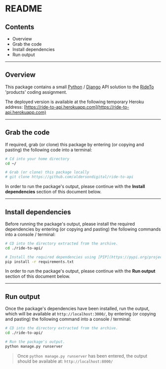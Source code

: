 # README

## Contents

* Overview
* Grab the code
* Install dependencies
* Run output

---

## Overview

This package contains a small [Python](https://www.python.org) / [Django](https://www.djangoproject.com) API solution to the [RideTo](https://www.rideto.com/) 'products' coding assignment.

The deployed version is available at the following temporary Heroku address: [https://ride-to-api.herokuapp.com](https://ride-to-api.herokuapp.com)

---

## Grab the code

If required, grab (or clone) this package by entering (or copying and pasting) the following code into a terminal:

```bash
# Cd into your home directory
cd ~/

# Grab (or clone) this package locally
# git clone https://github.com/aldersondigital/ride-to-api 
```

In order to run the package's output, please continue with the __Install dependencies__ section of this document below.

---

## Install dependencies

Before running the package's output, please install the required dependencies by entering (or copying and pasting) the following commands into a console / terminal:

```bash
# CD into the directory extracted from the archive.
cd ./ride-to-api/

# Install the required dependencies using [PIP](https://pypi.org/project/pip/)
pip install -r requirements.txt
```

In order to run the package's output, please continue with the __Run output__ section of this document below.

---

## Run output

Once the package's dependencies have been installed, run the output, which will be available at `http://localhost:3000/`, by entering (or copying and pasting) the following command into a console / terminal:

```bash
# CD into the directory extracted from the archive.
cd ./ride-to-api/

# Run the package's output.
python manage.py runserver
```

> Once `python manage.py runserver` has been entered, the output should be available at: `http://localhost:8000/`
